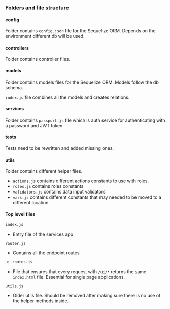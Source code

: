 ### Folders and file structure

#### config

Folder contains `config.json` file for the Sequelize ORM. Depends on the environment different db will be used.

#### controllers

Folder contains controller files.

#### models

Folder contains models files for the Sequelize ORM. Models follow the db schema.

`index.js` file combines all the models and creates relations.

#### services

Folder contains `passport.js` file which is auth service for authenticating with a password and JWT token.

#### tests

Tests need to be rewritten and added missing ones.

#### utils

Folder contains different helper files.

* `actions.js` contains different actions constants to use with roles.
* `roles.js` contains roles constants
* `validators.js` contains data input validators
* `vars.js` contains different constants that may needed to be moved to a different location.

#### Top level files

`index.js`

* Entry file of the services app

`router.js`

* Contains all the endpoint routes

`ui.routes.js`

* File that ensures that every request with `/ui/*` returns the same `index.html` file. Essential for single page applications.

`utils.js`

* Older utils file. Should be removed after making sure there is no use of the helper methods inside.